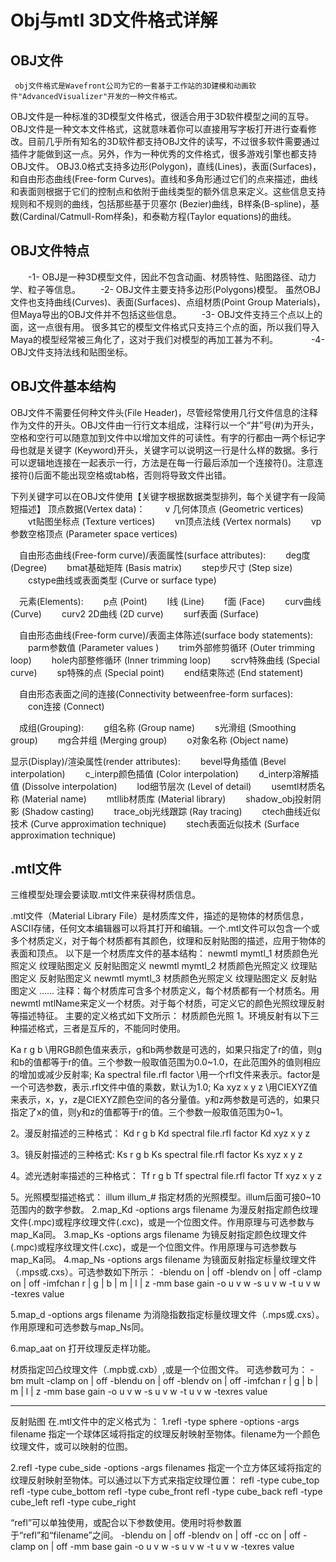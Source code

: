 # Obj与mtl 3D文件格式详解


## OBJ文件

     obj文件格式是Wavefront公司为它的一套基于工作站的3D建模和动画软件"AdvancedVisualizer"开发的一种文件格式。

OBJ文件是一种标准的3D模型文件格式，很适合用于3D软件模型之间的互导。OBJ文件是一种文本文件格式，这就意味着你可以直接用写字板打开进行查看修改。目前几乎所有知名的3D软件都支持OBJ文件的读写，不过很多软件需要通过插件才能做到这一点。另外，作为一种优秀的文件格式，很多游戏引擎也都支持OBJ文件。
OBJ3.0格式支持多边形(Polygon)，直线(Lines)，表面(Surfaces)，和自由形态曲线(Free-form Curves)。直线和多角形通过它们的点来描述，曲线和表面则根据于它们的控制点和依附于曲线类型的额外信息来定义。这些信息支持规则和不规则的曲线，包括那些基于贝塞尔 (Bezier)曲线，B样条(B-spline)，基数(Cardinal/Catmull-Rom样条)，和泰勒方程(Taylor equations)的曲线。 

## OBJ文件特点 
　　-1- OBJ是一种3D模型文件，因此不包含动画、材质特性、贴图路径、动力学、粒子等信息。 
　　-2- OBJ文件主要支持多边形(Polygons)模型。 
虽然OBJ文件也支持曲线(Curves)、表面(Surfaces)、点组材质(Point Group Materials)，但Maya导出的OBJ文件并不包括这些信息。 
　　-3- OBJ文件支持三个点以上的面，这一点很有用。 
很多其它的模型文件格式只支持三个点的面，所以我们导入Maya的模型经常被三角化了，这对于我们对模型的再加工甚为不利。　　　　
       -4- OBJ文件支持法线和贴图坐标。 

## OBJ文件基本结构
OBJ文件不需要任何种文件头(File Header)，尽管经常使用几行文件信息的注释作为文件的开头。OBJ文件由一行行文本组成，注释行以一个“井”号(#)为开头，空格和空行可以随意加到文件中以增加文件的可读性。有字的行都由一两个标记字母也就是关键字 (Keyword)开头，关键字可以说明这一行是什么样的数据。多行可以逻辑地连接在一起表示一行，方法是在每一行最后添加一个连接符(\)。注意连接符(\)后面不能出现空格或tab格，否则将导致文件出错。 
 
下列关键字可以在OBJ文件使用【关键字根据数据类型排列，每个关键字有一段简短描述】 
顶点数据(Vertex data)： 
　　v 几何体顶点 (Geometric vertices) 
　　vt贴图坐标点 (Texture vertices) 
　　vn顶点法线 (Vertex normals) 
　　vp参数空格顶点 (Parameter space vertices) 

　自由形态曲线(Free-form curve)/表面属性(surface attributes): 
　　deg度 (Degree) 
　　bmat基础矩阵 (Basis matrix) 
　　step步尺寸 (Step size) 
　　cstype曲线或表面类型 (Curve or surface type) 

　元素(Elements): 
　　p点 (Point) 
　　l线 (Line) 
　　f面 (Face) 
　　curv曲线 (Curve) 
　　curv2 2D曲线 (2D curve) 
　　surf表面 (Surface) 

　自由形态曲线(Free-form curve)/表面主体陈述(surface body statements): 
　　parm参数值 (Parameter values ) 
　　trim外部修剪循环 (Outer trimming loop) 
　　hole内部整修循环 (Inner trimming loop) 
　　scrv特殊曲线 (Special curve) 
　　sp特殊的点 (Special point) 
　　end结束陈述 (End statement) 

　自由形态表面之间的连接(Connectivity betweenfree-form surfaces): 
　　con连接 (Connect) 

　成组(Grouping): 
　　g组名称 (Group name) 
　　s光滑组 (Smoothing group) 
　　mg合并组 (Merging group) 
　　o对象名称 (Object name) 

  显示(Display)/渲染属性(render attributes): 
　　bevel导角插值 (Bevel interpolation) 
　　c_interp颜色插值 (Color interpolation) 
　　d_interp溶解插值 (Dissolve interpolation) 
　　lod细节层次 (Level of detail) 
　　usemtl材质名称 (Material name) 
　　mtllib材质库 (Material library) 
　　shadow_obj投射阴影 (Shadow casting) 
　　trace_obj光线跟踪 (Ray tracing) 
　　ctech曲线近似技术 (Curve approximation technique) 
　　stech表面近似技术 (Surface approximation technique) 



## .mtl文件

三维模型处理会要读取.mtl文件来获得材质信息。

   .mtl文件（Material Library File）是材质库文件，描述的是物体的材质信息，ASCII存储，任何文本编辑器可以将其打开和编辑。一个.mtl文件可以包含一个或多个材质定义，对于每个材质都有其颜色，纹理和反射贴图的描述，应用于物体的表面和顶点。
以下是一个材质库文件的基本结构：
newmtl mymtl_1
   材质颜色光照定义
   纹理贴图定义
   反射贴图定义
newmtl mymtl_2
   材质颜色光照定义
   纹理贴图定义
   反射贴图定义
newmtl mymtl_3
   材质颜色光照定义
   纹理贴图定义
   反射贴图定义
……
注释：每个材质库可含多个材质定义，每个材质都有一个材质名。用newmtl mtlName来定义一个材质。对于每个材质，可定义它的颜色光照纹理反射等描述特征。
主要的定义格式如下文所示：
材质颜色光照
1。环境反射有以下三种描述格式，三者是互斥的，不能同时使用。

Ka r g b    \\用RGB颜色值来表示，g和b两参数是可选的，如果只指定了r的值，则g和b的值都等于r的值。三个参数一般取值范围为0.0~1.0，在此范围外的值则相应的增加或减少反射率;
Ka spectral file.rfl factor   \\用一个rfl文件来表示。factor是一个可选参数，表示.rfl文件中值的乘数，默认为1.0;
Ka xyz x y z   \\用CIEXYZ值来表示，x，y，z是CIEXYZ颜色空间的各分量值。y和z两参数是可选的，如果只指定了x的值，则y和z的值都等于r的值。三个参数一般取值范围为0~1。

2。漫反射描述的三种格式：
Kd r g b
Kd spectral file.rfl factor
Kd xyz x y z

3。镜反射描述的三种格式:
Ks r g b
Ks spectral file.rfl factor
Ks xyz x y z

4。滤光透射率描述的三种格式：
Tf r g b
Tf spectral file.rfl factor
Tf xyz x y z

5。光照模型描述格式：
illum illum_#
指定材质的光照模型。illum后面可接0~10范围内的数字参数。
2.map_Kd -options args filename
为漫反射指定颜色纹理文件(.mpc)或程序纹理文件(.cxc)，或是一个位图文件。作用原理与可选参数与map_Ka同。
3.map_Ks -options args filename
为镜反射指定颜色纹理文件(.mpc)或程序纹理文件(.cxc)，或是一个位图文件。作用原理与可选参数与map_Ka同。
4.map_Ns -options args filename
为镜面反射指定标量纹理文件（.mps或.cxs）。可选参数如下所示：
-blendu on | off
-blendv on | off
-clamp on | off
-imfchan r | g | b | m | l | z
-mm base gain
-o u v w
-s u v w
-t u v w
-texres value

5.map_d -options args filename
为消隐指数指定标量纹理文件（.mps或.cxs）。作用原理和可选参数与map_Ns同。

6.map_aat on
打开纹理反走样功能。


材质指定凹凸纹理文件（.mpb或.cxb）,或是一个位图文件。
可选参数可为：
-bm mult
-clamp on | off
-blendu on | off
-blendv on | off
-imfchan r | g | b | m | l | z
-mm base gain
-o u v w
-s u v w
-t u v w
-texres value

******************************************************************************************************
反射贴图
在.mtl文件中的定义格式为：
1.refl -type sphere -options -args filename
指定一个球体区域将指定的纹理反射映射至物体。filename为一个颜色纹理文件，或可以映射的位图。

2.refl -type cube_side -options -args filenames
指定一个立方体区域将指定的纹理反射映射至物体。可以通过以下方式来指定纹理位置：
 refl -type cube_top
 refl -type cube_bottom
 refl -type cube_front
 refl -type cube_back
 refl -type cube_left
 refl -type cube_right

“refl”可以单独使用，或配合以下参数使用。使用时将参数置于“refl”和“filename”之间。
 -blendu on | off
 -blendv on | off
 -cc on | off
 -clamp on | off
 -mm base gain
 -o u v w
 -s u v w
 -t u v w
 -texres value